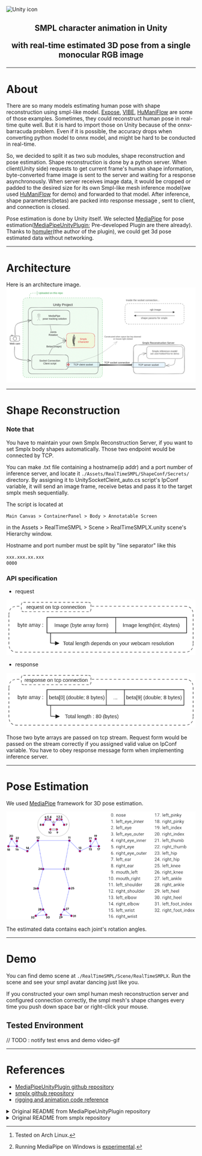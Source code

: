 ![Unity icon](https://images.contentstack.io/v3/assets/blt08c1239a7bff8ff5/bltdff1a2920dd347a5/63f5068a97790d11728d0a6d/U_Logo_Small_black.svg)

<h2 align="center">
SMPL character animation in Unity

with real-time estimated 3D pose from a single monocular RGB image
</h2>

------------

# About

There are so many models estimating human pose with shape reconstruction using smpl-like model.
[Expose](https://github.com/vchoutas/expose), [VIBE](https://github.com/mkocabas/VIBE), 
[HuManiFlow](https://github.com/akashsengupta1997/HuManiFlow) are some of those examples. 
Sometimes, they could reconstruct human pose in real-time quite well.
But it is hard to import those on Unity because of the onnx-barracuda problem.
Even if it is possible, the accuracy drops when converting python model to onnx model, and might be hard to be conducted in real-time.

So, we decided to split it as two sub modules, shape reconstruction and pose estimation.
Shape reconstruction is done by a python server. When client(Unity side) requests to get current frame's human shape information, byte-converted frame image is sent to the server and waiting for a response asynchronously.
When server receives image data, it would be cropped or padded to the desired size for its own Smpl-like mesh inference model(we used [HuManiFlow](https://github.com/akashsengupta1997/HuManiFlow) for demo) and forwarded to that model. 
After inference, shape parameters(betas) are packed into response message , sent to client, and connection is closed.

Pose estimation is done by Unity itself. We selected [MediaPipe](https://developers.google.com/mediapipe) for pose estimation([MediaPipeUnityPlugin](https://github.com/homuler/MediaPipeUnityPlugin); Pre-developed Plugin are there already).
Thanks to [homuler](https://ko-fi.com/homuler)(the author of the plugin), we could get 3d pose estimated data without networking.


--------------

# Architecture
Here is an architecture image.
![architecture.png](readmeImg%2Farchitecture.png)

-------------

# Shape Reconstruction

### Note that
You have to maintain your own Smplx Reconstruction Server, if you want to set Smplx body shapes automatically. Those two endpoint would be connected  by TCP.

You can make .txt file containing a hostname(ip addr) and a port number of inference server, and locate it ``./Assets/RealTimeSMPL/ShapeConf/Secrets/`` directory.
By assigning it to UnitySocketCleint_auto.cs script's IpConf variable,
it will send an image frame, receive betas and pass it to the target smplx mesh sequentially.

The script is located at

    Main Canvas > ContainerPanel > Body > Annotatable Screen
in the Assets > RealTimeSMPL > Scene > RealTimeSMPLX.unity scene's Hierarchy window.

Hostname and port number must be split by "line separator" like this
```text
xxx.xxx.xx.xxx
0000
```

### API specification

- request

![req.png](readmeImg%2Freq.png)

- response

![res.png](readmeImg%2Fres.png)

Those two byte arrays are passed on tcp stream. Request form would be passed on the stream correctly if you assigned valid value on IpConf variable.
You have to obey response message form when implementing inference server.

-------------

# Pose Estimation

We used [MediaPipe](https://developers.google.com/mediapipe) framework for 3D pose estimation. 

![mediaPipeJoints.png](readmeImg%2FmediaPipeJoints.png)

The estimated data contains each joint's rotation angles. 

------------

# Demo
You can find demo scene at ``./RealTimeSMPL/Scene/RealTimeSMPLX``. Run the scene and see your smpl avatar dancing just like you.

If you constructed your own smpl human mesh reconstruction server and configured connection correctly, the smpl mesh's shape changes every time you push down space bar or right-click your mouse.

## Tested Environment

// TODO : notify test envs and demo video-gif

------------


# References

- [MediaPipeUnityPlugin github repository](https://github.com/homuler/MediaPipeUnityPlugin)
- [smplx github repository](https://github.com/vchoutas/smplx)
- [rigging and animation code reference](https://github.com/digital-standard/ThreeDPoseUnityBarracuda)

<details>
	<summary>Original README from MediaPipeUnityPlugin repository</summary>
	<div markdown="1">


# MediaPipe Unity Plugin

This is a Unity (2021.3.18f1) [Native Plugin](https://docs.unity3d.com/Manual/NativePlugins.html) to use [MediaPipe](https://github.com/google/mediapipe) (0.9.1).

The goal of this project is to port the MediaPipe API (C++) _one by one_ to C# so that it can be called from Unity.\
This approach may sacrifice performance when you need to call multiple APIs in a loop, but it gives you the flexibility to use MediaPipe instead.

With this plugin, you can

- Write MediaPipe code in C#.
- Run MediaPipe's official solution on Unity.
- Run your custom `Calculator` and `CalculatorGraph` on Unity.
    - :warning: Depending on the type of input/output, you may need to write C++ code.

## :smile_cat: Hello World!

Here is a Hello World! example.\
Compare it with [the official code](https://github.com/google/mediapipe/blob/cf101e62a9d49a51be76836b2b8e5ba5c06b5da0/mediapipe/examples/desktop/hello_world/hello_world.cc)!

```cs
using Mediapipe;
using UnityEngine;

public sealed class HelloWorld : MonoBehaviour
{
    private const string _ConfigText = @"
input_stream: ""in""
output_stream: ""out""
node {
  calculator: ""PassThroughCalculator""
  input_stream: ""in""
  output_stream: ""out1""
}
node {
  calculator: ""PassThroughCalculator""
  input_stream: ""out1""
  output_stream: ""out""
}
";

    private void Start()
    {
        var graph = new CalculatorGraph(_ConfigText);
        var poller = graph.AddOutputStreamPoller<string>("out").Value();
        graph.StartRun().AssertOk();

        for (var i = 0; i < 10; i++)
        {
            graph.AddPacketToInputStream("in", new StringPacket("Hello World!", new Timestamp(i))).AssertOk();
        }

        graph.CloseInputStream("in").AssertOk();
        var packet = new StringPacket();

        while (poller.Next(packet))
        {
            Debug.Log(packet.Get());
        }
        graph.WaitUntilDone().AssertOk();
    }
}
```

For more detailed usage, see [the API Overview](https://github.com/homuler/MediaPipeUnityPlugin/wiki/API-Overview) page or the tutorial on [the Getting Started page](https://github.com/homuler/MediaPipeUnityPlugin/wiki/Getting-Started).

## :hammer_and_wrench: Installation

This repository **does not contain required libraries** (e.g. `libmediapipe_c.so`, `Google.Protobuf.dll`, etc).\
You can download them from [the release page](https://github.com/homuler/MediaPipeUnityPlugin/releases) instead.

|                 file                  |                                                      contents                                                      |
| :-----------------------------------: | :----------------------------------------------------------------------------------------------------------------: |
|    `MediaPipeUnityPlugin-all.zip`     | All the source code with required libraries. If you need to run sample scenes on your mobile devices, prefer this. |
| `com.github.homuler.mediapipe-*.tgz`  |                      [A tarball package](https://docs.unity3d.com/Manual/upm-ui-tarball.html)                      |
| `MediaPipeUnityPlugin.*.unitypackage` |                                               A `.unitypackage` file                                               |

If you want to customize the package or minify the package size, you need to build them by yourself.\
For a step-by-step guide, please refer to the [Installation Guide](https://github.com/homuler/MediaPipeUnityPlugin/wiki/Installation-Guide) on Wiki.\
You can also make use of [the Package Workflow](https://github.com/homuler/MediaPipeUnityPlugin/blob/master/.github/workflows/package.yml) on Github Actions after forking this repository.

> :warning: libraries that can be built differ depending on your environment.

### Supported Platforms

> :warning: GPU mode is not supported on macOS and Windows.

|                            |       Editor       |   Linux (x86_64)   |   macOS (x86_64)   |   macOS (ARM64)    |  Windows (x86_64)  |      Android       |        iOS         | WebGL |
| :------------------------: | :----------------: | :----------------: | :----------------: | :----------------: | :----------------: | :----------------: | :----------------: | :---: |
|     Linux (AMD64) [^1]     | :heavy_check_mark: | :heavy_check_mark: |                    |                    |                    | :heavy_check_mark: |                    |       |
|         Intel Mac          | :heavy_check_mark: |                    | :heavy_check_mark: |                    |                    | :heavy_check_mark: | :heavy_check_mark: |       |
|           M1 Mac           | :heavy_check_mark: |                    |                    | :heavy_check_mark: |                    | :heavy_check_mark: | :heavy_check_mark: |       |
| Windows 10/11 (AMD64) [^2] | :heavy_check_mark: |                    |                    |                    | :heavy_check_mark: | :heavy_check_mark: |                    |       |

[^1]: Tested on Arch Linux.
[^2]: Running MediaPipe on Windows is [experimental](https://google.github.io/mediapipe/getting_started/install.html#installing-on-windows).

## :plate_with_cutlery: Try the sample app

### Example Solutions

Here is a list of [solutions](https://google.github.io/mediapipe/solutions/solutions.html) that you can try in the sample app.

> :bell: The graphs you can run are not limited to the ones in this list.

|                         |      Android       |        iOS         |    Linux (GPU)     |    Linux (CPU)     |    macOS (CPU)     |   Windows (CPU)    | WebGL |
| :---------------------: | :----------------: | :----------------: | :----------------: | :----------------: | :----------------: | :----------------: | ----- |
|     Face Detection      | :heavy_check_mark: | :heavy_check_mark: | :heavy_check_mark: | :heavy_check_mark: | :heavy_check_mark: | :heavy_check_mark: |       |
|        Face Mesh        | :heavy_check_mark: | :heavy_check_mark: | :heavy_check_mark: | :heavy_check_mark: | :heavy_check_mark: | :heavy_check_mark: |       |
|          Iris           | :heavy_check_mark: | :heavy_check_mark: | :heavy_check_mark: | :heavy_check_mark: | :heavy_check_mark: | :heavy_check_mark: |       |
|          Hands          | :heavy_check_mark: | :heavy_check_mark: | :heavy_check_mark: | :heavy_check_mark: | :heavy_check_mark: | :heavy_check_mark: |       |
|          Pose           | :heavy_check_mark: | :heavy_check_mark: | :heavy_check_mark: | :heavy_check_mark: | :heavy_check_mark: | :heavy_check_mark: |       |
|        Holistic         | :heavy_check_mark: | :heavy_check_mark: | :heavy_check_mark: | :heavy_check_mark: | :heavy_check_mark: | :heavy_check_mark: |       |
|   Selfie Segmentation   | :heavy_check_mark: | :heavy_check_mark: | :heavy_check_mark: | :heavy_check_mark: | :heavy_check_mark: | :heavy_check_mark: |       |
|    Hair Segmentation    | :heavy_check_mark: | :heavy_check_mark: | :heavy_check_mark: | :heavy_check_mark: | :heavy_check_mark: | :heavy_check_mark: |       |
|    Object Detection     | :heavy_check_mark: | :heavy_check_mark: | :heavy_check_mark: | :heavy_check_mark: | :heavy_check_mark: | :heavy_check_mark: |       |
|      Box Tracking       | :heavy_check_mark: | :heavy_check_mark: | :heavy_check_mark: | :heavy_check_mark: | :heavy_check_mark: | :heavy_check_mark: |       |
| Instant Motion Tracking | :heavy_check_mark: | :heavy_check_mark: | :heavy_check_mark: | :heavy_check_mark: | :heavy_check_mark: | :heavy_check_mark: |       |
|        Objectron        | :heavy_check_mark: | :heavy_check_mark: | :heavy_check_mark: | :heavy_check_mark: | :heavy_check_mark: | :heavy_check_mark: |       |
|          KNIFT          |                    |                    |                    |                    |                    |                    |       |

### UnityEditor

Select `Mediapipe/Samples/Scenes/Start Scene` and play.

### Desktop

If you've built native libraries for CPU (i.e. `--desktop cpu`), select `CPU` for inference mode from the Inspector Window.
![preferable-inference-mode](https://user-images.githubusercontent.com/4690128/134795568-156f3d41-b46e-477f-a487-d04c99300c33.png)

### Android, iOS

Make sure that you select `GPU` for inference mode before building the app, because `CPU` inference mode is not supported currently.

## :book: Wiki

https://github.com/homuler/MediaPipeUnityPlugin/wiki

## :scroll: LICENSE

[MIT](https://github.com/homuler/MediaPipeUnityPlugin/blob/master/LICENSE)

Note that some files are distributed under other licenses.

- MediaPipe ([Apache Licence 2.0](https://github.com/google/mediapipe/blob/e6c19885c6d3c6f410c730952aeed2852790d306/LICENSE))
- emscripten ([MIT](https://github.com/emscripten-core/emscripten/blob/7c873832e933e86855f5ef5f7c6438f0e457c94e/LICENSE))
    - `third_party/mediapipe_emscripten_patch.diff` contains code copied from emscripten
- FontAwesome ([LICENSE](https://github.com/FortAwesome/Font-Awesome/blob/7cbd7f9951be31f9d06b6ac97739a700320b9130/LICENSE.txt))
    - Sample scenes use Font Awesome fonts

See also [Third Party Notices.md](https://github.com/homuler/MediaPipeUnityPlugin/blob/master/Third%20Party%20Notices.md).

	</div>
</details>

<details>	
<summary>Original README from smplx repository</summary>
	<div markdown="1">

## SMPL-X:  A new joint 3D model of the human body, face and hands together

[[Paper Page](https://smpl-x.is.tue.mpg.de)] [[Paper](https://ps.is.tuebingen.mpg.de/uploads_file/attachment/attachment/497/SMPL-X.pdf)]
[[Supp. Mat.](https://ps.is.tuebingen.mpg.de/uploads_file/attachment/attachment/498/SMPL-X-supp.pdf)]

![SMPL-X Examples](https://github.com/vchoutas/smplx/raw/main/images/teaser_fig.png)

## Table of Contents
* [License](#license)
* [Description](#description)
* [News](#news)
* [Installation](#installation)
* [Downloading the model](#downloading-the-model)
* [Loading SMPL-X, SMPL+H and SMPL](#loading-smpl-x-smplh-and-smpl)
    * [SMPL and SMPL+H setup](#smpl-and-smplh-setup)
    * [Model loading](https://github.com/vchoutas/smplx#model-loading)
* [MANO and FLAME correspondences](#mano-and-flame-correspondences)
* [Example](#example)
* [Modifying the global pose of the model](#modifying-the-global-pose-of-the-model)
* [Citation](#citation)
* [Acknowledgments](#acknowledgments)
* [Contact](#contact)

## License

Software Copyright License for **non-commercial scientific research purposes**.
Please read carefully the [terms and conditions](https://github.com/vchoutas/smplx/blob/master/LICENSE) and any accompanying documentation before you download and/or use the SMPL-X/SMPLify-X model, data and software, (the "Model & Software"), including 3D meshes, blend weights, blend shapes, textures, software, scripts, and animations. By downloading and/or using the Model & Software (including downloading, cloning, installing, and any other use of this github repository), you acknowledge that you have read these terms and conditions, understand them, and agree to be bound by them. If you do not agree with these terms and conditions, you must not download and/or use the Model & Software. Any infringement of the terms of this agreement will automatically terminate your rights under this [License](./LICENSE).

## Disclaimer

The original images used for the figures 1 and 2 of the paper can be found in this link.
The images in the paper are used under license from gettyimages.com.
We have acquired the right to use them in the publication, but redistribution is not allowed.
Please follow the instructions on the given link to acquire right of usage.
Our results are obtained on the 483 × 724 pixels resolution of the original images.

## Description

*SMPL-X* (SMPL eXpressive) is a unified body model with shape parameters trained jointly for the
face, hands and body. *SMPL-X* uses standard vertex based linear blend skinning with learned corrective blend
shapes, has N = 10, 475 vertices and K = 54 joints,
which include joints for the neck, jaw, eyeballs and fingers.
SMPL-X is defined by a function M(θ, β, ψ), where θ is the pose parameters, β the shape parameters and
ψ the facial expression parameters.

## News

- 3 November 2020: We release the code to transfer between the models in the
  SMPL family. For more details on the code, go to this [readme
  file](./transfer_model/README.md). A detailed explanation on how the mappings
  were extracted can be found [here](./transfer_model/docs/transfer.md).
- 23 September 2020: A UV map is now available for SMPL-X, please check the
  Downloads section of the website.
- 20 August 2020: The full shape and expression space of SMPL-X are now available.

## Installation

To install the model please follow the next steps in the specified order:
1. To install from PyPi simply run:
  ```Shell
  pip install smplx[all]
  ```
2. Clone this repository and install it using the *setup.py* script:
```Shell
git clone https://github.com/vchoutas/smplx
python setup.py install
```

## Downloading the model

To download the *SMPL-X* model go to [this project website](https://smpl-x.is.tue.mpg.de) and register to get access to the downloads section.

To download the *SMPL+H* model go to [this project website](http://mano.is.tue.mpg.de) and register to get access to the downloads section.

To download the *SMPL* model go to [this](http://smpl.is.tue.mpg.de) (male and female models) and [this](http://smplify.is.tue.mpg.de) (gender neutral model) project website and register to get access to the downloads section.

## Loading SMPL-X, SMPL+H and SMPL

### SMPL and SMPL+H setup

The loader gives the option to use any of the SMPL-X, SMPL+H, SMPL, and MANO models. Depending on the model you want to use, please follow the respective download instructions. To switch between MANO, SMPL, SMPL+H and SMPL-X just change the *model_path* or *model_type* parameters. For more details please check the docs of the model classes.
Before using SMPL and SMPL+H you should follow the instructions in [tools/README.md](./tools/README.md) to remove the
Chumpy objects from both model pkls, as well as merge the MANO parameters with SMPL+H.

### Model loading

You can either use the [create](https://github.com/vchoutas/smplx/blob/c63c02b478c5c6f696491ed9167e3af6b08d89b1/smplx/body_models.py#L54)
function from [body_models](./smplx/body_models.py) or directly call the constructor for the
[SMPL](https://github.com/vchoutas/smplx/blob/c63c02b478c5c6f696491ed9167e3af6b08d89b1/smplx/body_models.py#L106),
[SMPL+H](https://github.com/vchoutas/smplx/blob/c63c02b478c5c6f696491ed9167e3af6b08d89b1/smplx/body_models.py#L395) and
[SMPL-X](https://github.com/vchoutas/smplx/blob/c63c02b478c5c6f696491ed9167e3af6b08d89b1/smplx/body_models.py#L628) model. The path to the model can either be the path to the file with the parameters or a directory with the following structure:
```bash
models
├── smpl
│   ├── SMPL_FEMALE.pkl
│   └── SMPL_MALE.pkl
│   └── SMPL_NEUTRAL.pkl
├── smplh
│   ├── SMPLH_FEMALE.pkl
│   └── SMPLH_MALE.pkl
├── mano
|   ├── MANO_RIGHT.pkl
|   └── MANO_LEFT.pkl
└── smplx
    ├── SMPLX_FEMALE.npz
    ├── SMPLX_FEMALE.pkl
    ├── SMPLX_MALE.npz
    ├── SMPLX_MALE.pkl
    ├── SMPLX_NEUTRAL.npz
    └── SMPLX_NEUTRAL.pkl
```


## MANO and FLAME correspondences

The vertex correspondences between SMPL-X and MANO, FLAME can be downloaded
from [the project website](https://smpl-x.is.tue.mpg.de). If you have extracted
the correspondence data in the folder *correspondences*, then use the following
scripts to visualize them:

1. To view MANO correspondences run the following command:

```
python examples/vis_mano_vertices.py --model-folder $SMPLX_FOLDER --corr-fname correspondences/MANO_SMPLX_vertex_ids.pkl
```

2. To view FLAME correspondences run the following command:

```
python examples/vis_flame_vertices.py --model-folder $SMPLX_FOLDER --corr-fname correspondences/SMPL-X__FLAME_vertex_ids.npy
```

## Example

After installing the *smplx* package and downloading the model parameters you should be able to run the *demo.py*
script to visualize the results. For this step you have to install the [pyrender](https://pyrender.readthedocs.io/en/latest/index.html) and [trimesh](https://trimsh.org/) packages.

`python examples/demo.py --model-folder $SMPLX_FOLDER --plot-joints=True --gender="neutral"`

![SMPL-X Examples](https://github.com/vchoutas/smplx/raw/main/images/example.png)

## Modifying the global pose of the model

If you want to modify the global pose of the model, i.e. the root rotation and
translation, to a new coordinate system for example, you need to take into
account that the model rotation uses the pelvis as the center of rotation. A
more detailed description can be found in the following
[link](https://www.dropbox.com/scl/fi/zkatuv5shs8d4tlwr8ecc/Change-parameters-to-new-coordinate-system.paper?dl=0&rlkey=lotq1sh6wzkmyttisc05h0in0).
If something is not clear, please let me know so that I can update the
description.

## Citation

Depending on which model is loaded for your project, i.e. SMPL-X or SMPL+H or SMPL, please cite the most relevant work below, listed in the same order:

```
@inproceedings{SMPL-X:2019,
    title = {Expressive Body Capture: 3D Hands, Face, and Body from a Single Image},
    author = {Pavlakos, Georgios and Choutas, Vasileios and Ghorbani, Nima and Bolkart, Timo and Osman, Ahmed A. A. and Tzionas, Dimitrios and Black, Michael J.},
    booktitle = {Proceedings IEEE Conf. on Computer Vision and Pattern Recognition (CVPR)},
    year = {2019}
}
```

```
@article{MANO:SIGGRAPHASIA:2017,
    title = {Embodied Hands: Modeling and Capturing Hands and Bodies Together},
    author = {Romero, Javier and Tzionas, Dimitrios and Black, Michael J.},
    journal = {ACM Transactions on Graphics, (Proc. SIGGRAPH Asia)},
    volume = {36},
    number = {6},
    series = {245:1--245:17},
    month = nov,
    year = {2017},
    month_numeric = {11}
  }
```

```
@article{SMPL:2015,
    author = {Loper, Matthew and Mahmood, Naureen and Romero, Javier and Pons-Moll, Gerard and Black, Michael J.},
    title = {{SMPL}: A Skinned Multi-Person Linear Model},
    journal = {ACM Transactions on Graphics, (Proc. SIGGRAPH Asia)},
    month = oct,
    number = {6},
    pages = {248:1--248:16},
    publisher = {ACM},
    volume = {34},
    year = {2015}
}
```

This repository was originally developed for SMPL-X / SMPLify-X (CVPR 2019), you might be interested in having a look: [https://smpl-x.is.tue.mpg.de](https://smpl-x.is.tue.mpg.de).

## Acknowledgments

### Facial Contour

Special thanks to [Soubhik Sanyal](https://github.com/soubhiksanyal) for sharing the Tensorflow code used for the facial
landmarks.

## Contact
The code of this repository was implemented by [Vassilis Choutas](vassilis.choutas@tuebingen.mpg.de).

For questions, please contact [smplx@tue.mpg.de](smplx@tue.mpg.de).

For commercial licensing (and all related questions for business applications), please contact [ps-licensing@tue.mpg.de](ps-licensing@tue.mpg.de).

</div>
</details>

